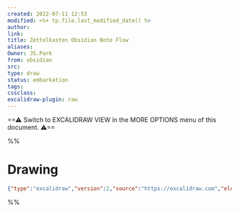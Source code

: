 ```yaml
---
created: 2022-07-11 12:53
modified: <%+ tp.file.last_modified_date() %>
author:
link:
title: Zettelkasten Obsidian Note Flow
aliases: 
Owner: JS.Park
from: obsidian
src: 
type: draw 
status: embarkation
tags: 
cssclass: 
excalidraw-plugin: raw
---
```


==⚠  Switch to EXCALIDRAW VIEW in the MORE OPTIONS menu of this document. ⚠==


%%
# Drawing
```json
{"type":"excalidraw","version":2,"source":"https://excalidraw.com","elements":[],"appState":{"theme":"dark","gridSize":null,"viewBackgroundColor":"#ffffff"}}
```
%%


